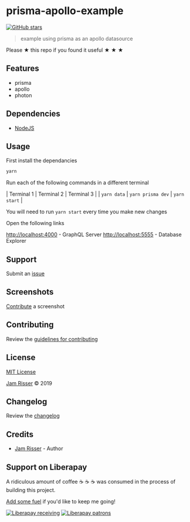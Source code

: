 # prisma-apollo-example

[![GitHub stars](https://img.shields.io/github/stars/codejamninja/prisma-apollo-example.svg?style=social&label=Stars)](https://github.com/codejamninja/prisma-apollo-example)

> example using prisma as an apollo datasource

Please ★ this repo if you found it useful ★ ★ ★

## Features

- prisma
- apollo
- photon

## Dependencies

- [NodeJS](https://nodejs.org)

## Usage

First install the dependancies

```sh
yarn
```

Run each of the following commands in a different terminal

| Terminal 1  | Terminal 2        | Terminal 3 |
| `yarn data` | `yarn prisma dev` | `yarn start` |

You will need to run `yarn start` every time you make new changes

Open the following links

[http://localhost:4000](http://localhost:4000) - GraphQL Server
[http://localhost:5555](http://localhost:5555) - Database Explorer


## Support

Submit an [issue](https://github.com/codejamninja/prisma-apollo-example/issues/new)

## Screenshots

[Contribute](https://github.com/codejamninja/prisma-apollo-example/blob/master/CONTRIBUTING.md) a screenshot

## Contributing

Review the [guidelines for contributing](https://github.com/codejamninja/prisma-apollo-example/blob/master/CONTRIBUTING.md)

## License

[MIT License](https://github.com/codejamninja/prisma-apollo-example/blob/master/LICENSE)

[Jam Risser](https://codejam.ninja) © 2019

## Changelog

Review the [changelog](https://github.com/codejamninja/prisma-apollo-example/blob/master/CHANGELOG.md)

## Credits

- [Jam Risser](https://codejam.ninja) - Author

## Support on Liberapay

A ridiculous amount of coffee ☕ ☕ ☕ was consumed in the process of building this project.

[Add some fuel](https://liberapay.com/codejamninja/donate) if you'd like to keep me going!

[![Liberapay receiving](https://img.shields.io/liberapay/receives/codejamninja.svg?style=flat-square)](https://liberapay.com/codejamninja/donate)
[![Liberapay patrons](https://img.shields.io/liberapay/patrons/codejamninja.svg?style=flat-square)](https://liberapay.com/codejamninja/donate)
